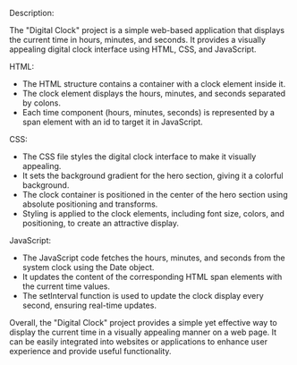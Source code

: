 Description:

The "Digital Clock" project is a simple web-based application that displays the current time in hours, minutes, and seconds. It provides a visually appealing digital clock interface using HTML, CSS, and JavaScript.

HTML:
- The HTML structure contains a container with a clock element inside it.
- The clock element displays the hours, minutes, and seconds separated by colons.
- Each time component (hours, minutes, seconds) is represented by a span element with an id to target it in JavaScript.

CSS:
- The CSS file styles the digital clock interface to make it visually appealing.
- It sets the background gradient for the hero section, giving it a colorful background.
- The clock container is positioned in the center of the hero section using absolute positioning and transforms.
- Styling is applied to the clock elements, including font size, colors, and positioning, to create an attractive display.

JavaScript:
- The JavaScript code fetches the hours, minutes, and seconds from the system clock using the Date object.
- It updates the content of the corresponding HTML span elements with the current time values.
- The setInterval function is used to update the clock display every second, ensuring real-time updates.

Overall, the "Digital Clock" project provides a simple yet effective way to display the current time in a visually appealing manner on a web page. It can be easily integrated into websites or applications to enhance user experience and provide useful functionality.
